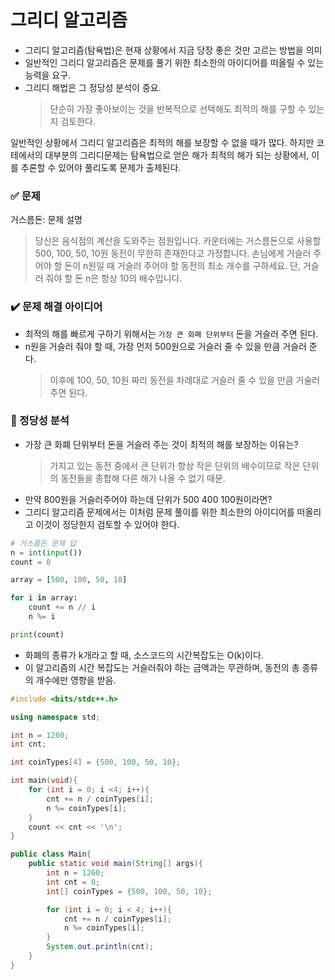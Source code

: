 # 그리디 알고리즘

- 그리디 알고리즘(탐욕법)은 현재 상황에서 지금 당장 좋은 것만 고르는 방법을 의미
- 일반적인 그리디 알고리즘은 문제를 풀기 위한 최소한의 아이디어를 떠올릴 수 있는 능력을 요구.
- 그리디 해법은 그 정당성 분석이 중요.
  > 단순히 가장 좋아보이는 것을 반복적으로 선택해도 최적의 해를 구할 수 있는지 검토한다.

일반적인 상황에서 그리디 알고리즘은 최적의 해를 보장할 수 없을 때가 많다.
하지만 코테에서의 대부분의 그리디문제는 탐욕법으로 얻은 해가 최적의 해가 되는 상황에서, 이를 추론할 수 있어야 풀리도록 문제가 출제된다.

### ✅ 문제

거스름돈: 문제 설명

> 당신은 음식점의 계산을 도와주는 점원입니다. 카운터에는 거스름돈으로 사용할 500, 100, 50, 10원 동전이 무한히 존재한다고 가정합니다. 손님에게 거슬러 주어야 할 돈이 n원일 때 거슬러 주어야 할 동전의 최소 개수를 구하세요. 단, 거슬러 줘야 할 돈 n은 항상 10의 배수입니다.

### ✔️ 문제 해결 아이디어

- 최적의 해를 빠르게 구하기 위해서는 `가장 큰 화폐 단위부터` 돈을 거슬러 주면 된다.
- n원을 거슬러 줘야 할 때, 가장 먼저 500원으로 거슬러 줄 수 있을 만큼 거슬러 준다.
  > 이후에 100, 50, 10원 짜리 동전을 차례대로 거슬러 줄 수 있을 만큼 거술러 주면 된다.

### 💬 정당성 분석

- 가장 큰 화폐 단위부터 돈을 거슬러 주는 것이 최적의 해를 보장하는 이유는?
  > 가지고 있는 동전 중에서 큰 단위가 항상 작은 단위의 배수이므로 작은 단위의 동전들을 종합해 다른 해가 나올 수 없기 때문.
- 만약 800원을 거슬러주어야 하는데 단위가 500 400 100원이라면?
- 그리디 알고리즘 문제에서는 이처럼 문제 풀이를 위한 최소한의 아이디어를 떠올리고 이것이 정당한지 검토할 수 있어야 한다.

```py
# 거스름돈 문제 답
n = int(input())
count = 0

array = [500, 100, 50, 10]

for i in array:
    count += n // i
    n %= i

print(count)
```

- 화폐의 종류가 k개라고 할 때, 소스코드의 시간복잡도는 O(k)이다.
- 이 알고리즘의 시간 복잡도는 거슬러줘야 하는 금액과는 무관하며, 동전의 총 종류의 개수에만 영향을 받음.

```c++
#include <bits/stdc++.h>

using namespace std;

int n = 1260;
int cnt;

int coinTypes[4] = {500, 100, 50, 10};

int main(void){
    for (int i = 0; i <4; i++){
        cnt += n / coinTypes[i];
        n %= coinTypes[i];
    }
    count << cnt << '\n';
}
```

```java
public class Main{
    public static void main(String[] args){
        int n = 1260;
        int cnt = 0;
        int[] coinTypes = {500, 100, 50, 10};

        for (int i = 0; i < 4; i++){
            cnt += n / coinTypes[i];
            n %= coinTypes[i];
        }
        System.out.println(cnt);
    }
}
```
